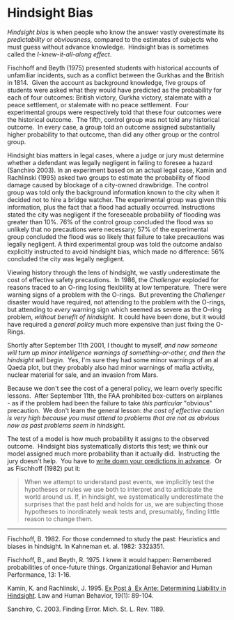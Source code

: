 
# Hindsight Bias

*Hindsight bias* is when people who know the answer vastly
overestimate its *predictability* or *obviousness,* compared to the
estimates of subjects who must guess without advance knowledge. 
Hindsight bias is sometimes called the
*I-knew-it-all-along effect*.

Fischhoff and Beyth (1975) presented students with historical
accounts of unfamiliar incidents, such as a conflict between the
Gurkhas and the British in 1814.  Given the account as background
knowledge, five groups of students were asked what they would have
predicted as the probability for each of four outcomes: British
victory, Gurkha victory, stalemate with a peace settlement, or
stalemate with no peace settlement.  Four experimental groups were
respectively told that these four outcomes were the historical
outcome.  The fifth, control group was not told any historical
outcome.  In every case, a group told an outcome assigned
substantially higher probability to that outcome, than did any
other group or the control group.

Hindsight bias matters in legal cases, where a judge or jury must
determine whether a defendant was legally negligent in failing to
foresee a hazard (Sanchiro 2003). In an experiment based on an
actual legal case, Kamin and Rachlinski (1995) asked two groups to
estimate the probability of flood damage caused by blockage of a
city-owned drawbridge. The control group was told only the
background information known to the city when it decided not to
hire a bridge watcher. The experimental group was given this
information, plus the fact that a flood had actually occurred.
Instructions stated the city was negligent if the foreseeable
probability of flooding was greater than 10%. 76% of the control
group concluded the flood was so unlikely that no precautions were
necessary; 57% of the experimental group concluded the flood was so
likely that failure to take precautions was legally negligent. A
third experimental group was told the outcome andalso explicitly
instructed to avoid hindsight bias, which made no difference: 56%
concluded the city was legally negligent.

Viewing history through the lens of hindsight, we vastly
underestimate the cost of effective safety precautions.  In 1986,
the *Challenger* exploded for reasons traced to an O-ring losing
flexibility at low temperature.  There were warning signs of a
problem with the O-rings.  But preventing the *Challenger* disaster
would have required, not attending to the problem with the O-rings,
but attending to *every* warning sign which seemed as severe as the
O-ring problem, *without benefit of hindsight*.  It could have been
done, but it would have required a *general policy* much more
expensive than just fixing the O-Rings.

Shortly after September 11th 2001, I thought to myself,
*and now someone will turn up minor intelligence warnings of something-or-other, and then the hindsight will begin.* 
Yes, I'm sure they had some minor warnings of an al Qaeda plot, but
they probably also had minor warnings of mafia activity, nuclear
material for sale, and an invasion from Mars.

Because we don't see the cost of a general policy, we learn overly
specific lessons.  After September 11th, the FAA prohibited
box-cutters on airplanes - as if the problem had been the failure
to take *this particular* "obvious" precaution.  We don't learn the
general lesson:
*the cost of effective caution is very high because you must attend to problems that are not as obvious now as past problems seem in hindsight.*

The test of a model is how much probability it assigns to the
observed outcome.  Hindsight bias systematically distorts this
test; we think our model assigned much more probability than it
actually did.  Instructing the jury doesn't help.  You have to
[write down your predictions in advance](http://www.overcomingbias.com/2007/08/conservation-of.html). 
Or as Fischhoff (1982) put it:

> When we attempt to understand past events, we implicitly test the
> hypotheses or rules we use both to interpret and to anticipate the
> world around us. If, in hindsight, we systematically underestimate
> the surprises that the past held and holds for us, we are
> subjecting those hypotheses to inordinately weak tests and,
> presumably, finding little reason to change them.


* * * * *

Fischhoff, B. 1982. For those condemned to study the past:
Heuristics and biases in hindsight. In Kahneman et. al. 1982:
332â351.

Fischhoff, B., and Beyth, R. 1975. I knew it would happen:
Remembered probabilities of once-future things. Organizational
Behavior and Human Performance, 13: 1-16.

Kamin, K. and Rachlinski, J. 1995.
[Ex Post â  Ex Ante: Determining Liability in Hindsight](http://www.jstor.org/view/01477307/ap050075/05a00120/0).
Law and Human Behavior, 19(1): 89-104.

Sanchiro, C. 2003. Finding Error. Mich. St. L. Rev. 1189.
